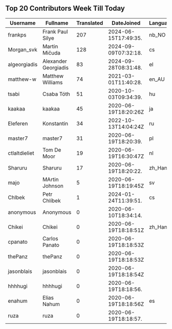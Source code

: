 ## Top 20 Contributors Week Till Today ##
|Username|Fullname|Translated|DateJoined|Language|
|--------|--------|----------|----------|-------|
|frankps|Frank Paul Silye|207|2024-06-15T17:49:35.|nb_NO|
|Morgan_svk|Martin Mičuda|128|2024-09-09T07:32:18.|cs|
|algeorgiadis|Alexander Georgiadis|83|2024-09-28T08:31:48.|el|
|matthew-w|Matthew Williams|74|2021-03-01T11:40:28.|en_AU|
|tsabi|Csaba Tóth|51|2020-10-03T09:34:39.|hu|
|kaakaa|kaakaa|45|2020-06-19T18:20:26Z|ja|
|Eleferen|Konstantin|34|2022-10-13T14:04:24Z|ru|
|master7|master7|31|2020-06-19T18:20:39.|pl|
|ctlaltdieliet|Tom De Moor|19|2020-06-19T16:30:47Z|nl|
|Sharuru|Sharuru|17|2020-06-19T18:20:22.|zh_Hans|
|majo|MArtin Johnson|5|2020-06-19T18:19:45Z|sv|
|Chlbek|Petr Chlíbek|1|2024-01-24T11:39:51.|cs|
|anonymous|Anonymous|0|2020-06-10T18:34:14.||
|Chikei|Chikei|0|2020-06-19T18:18:51Z|zh_Hant|
|cpanato|Carlos Panato|0|2020-06-19T18:18:53Z||
|thePanz|thePanz|0|2020-06-19T18:18:53Z||
|jasonblais|jasonblais|0|2020-06-19T18:18:54Z||
|hhhhugi|hhhhugi|0|2020-06-19T18:18:56.||
|enahum|Elias  Nahum|0|2020-06-19T18:18:56Z|es|
|ruza|ruza|0|2020-06-19T18:18:57.||
